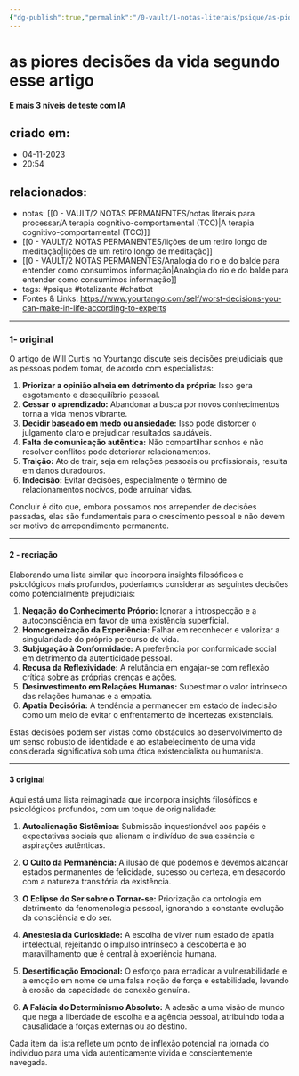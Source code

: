 ```yaml
---
{"dg-publish":true,"permalink":"/0-vault/1-notas-literais/psique/as-piores-decisoes-da-vida-segundo-esse-artigo-e-mais-3-niveis-de-teste-com-ia/","tags":["psique","totalizante"],"dgHomeLink":true,"dgShowLocalGraph":true,"dgShowFileTree":true,"dgEnableSearch":true,"noteIcon":""}
---
```


# as piores decisões da vida segundo esse artigo
**E mais 3 níveis de teste com IA**
## criado em: 
- 04-11-2023
- 20:54
## relacionados:
- notas: [[0 - VAULT/2 NOTAS PERMANENTES/notas literais para processar/A terapia cognitivo-comportamental (TCC)\|A terapia cognitivo-comportamental (TCC)]]
- [[0 - VAULT/2 NOTAS PERMANENTES/lições de um retiro longo de meditação\|lições de um retiro longo de meditação]]
- [[0 - VAULT/2 NOTAS PERMANENTES/Analogia do rio e do balde para entender como consumimos informação\|Analogia do rio e do balde para entender como consumimos informação]]
- tags: #psique #totalizante #chatbot 
- Fontes & Links: https://www.yourtango.com/self/worst-decisions-you-can-make-in-life-according-to-experts
---
### 1- original
O artigo de Will Curtis no Yourtango discute seis decisões prejudiciais que as pessoas podem tomar, de acordo com especialistas:

1. **Priorizar a opinião alheia em detrimento da própria:** Isso gera esgotamento e desequilíbrio pessoal.
2. **Cessar o aprendizado:** Abandonar a busca por novos conhecimentos torna a vida menos vibrante.
3. **Decidir baseado em medo ou ansiedade:** Isso pode distorcer o julgamento claro e prejudicar resultados saudáveis.
4. **Falta de comunicação autêntica:** Não compartilhar sonhos e não resolver conflitos pode deteriorar relacionamentos.
5. **Traição:** Ato de trair, seja em relações pessoais ou profissionais, resulta em danos duradouros.
6. **Indecisão:** Evitar decisões, especialmente o término de relacionamentos nocivos, pode arruinar vidas.

Concluir é dito que, embora possamos nos arrepender de decisões passadas, elas são fundamentais para o crescimento pessoal e não devem ser motivo de arrependimento permanente.

---
#### 2 - recriação
Elaborando uma lista similar que incorpora insights filosóficos e psicológicos mais profundos, poderíamos considerar as seguintes decisões como potencialmente prejudiciais:

1. **Negação do Conhecimento Próprio:** Ignorar a introspecção e a autoconsciência em favor de uma existência superficial.
2. **Homogeneização da Experiência:** Falhar em reconhecer e valorizar a singularidade do próprio percurso de vida.
3. **Subjugação à Conformidade:** A preferência por conformidade social em detrimento da autenticidade pessoal.
4. **Recusa da Reflexividade:** A relutância em engajar-se com reflexão crítica sobre as próprias crenças e ações.
5. **Desinvestimento em Relações Humanas:** Subestimar o valor intrínseco das relações humanas e a empatia.
6. **Apatia Decisória:** A tendência a permanecer em estado de indecisão como um meio de evitar o enfrentamento de incertezas existenciais.

Estas decisões podem ser vistas como obstáculos ao desenvolvimento de um senso robusto de identidade e ao estabelecimento de uma vida considerada significativa sob uma ótica existencialista ou humanista.

---
#### 3 original

Aqui está uma lista reimaginada que incorpora insights filosóficos e psicológicos profundos, com um toque de originalidade:

1. **Autoalienação Sistêmica:** Submissão inquestionável aos papéis e expectativas sociais que alienam o indivíduo de sua essência e aspirações autênticas.

2. **O Culto da Permanência:** A ilusão de que podemos e devemos alcançar estados permanentes de felicidade, sucesso ou certeza, em desacordo com a natureza transitória da existência.

3. **O Eclipse do Ser sobre o Tornar-se:** Priorização da ontologia em detrimento da fenomenologia pessoal, ignorando a constante evolução da consciência e do ser.

4. **Anestesia da Curiosidade:** A escolha de viver num estado de apatia intelectual, rejeitando o impulso intrínseco à descoberta e ao maravilhamento que é central à experiência humana.

5. **Desertificação Emocional:** O esforço para erradicar a vulnerabilidade e a emoção em nome de uma falsa noção de força e estabilidade, levando à erosão da capacidade de conexão genuína.

6. **A Falácia do Determinismo Absoluto:** A adesão a uma visão de mundo que nega a liberdade de escolha e a agência pessoal, atribuindo toda a causalidade a forças externas ou ao destino.

Cada item da lista reflete um ponto de inflexão potencial na jornada do indivíduo para uma vida autenticamente vivida e conscientemente navegada.